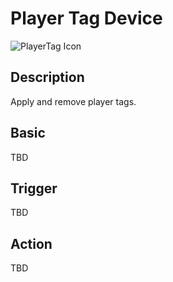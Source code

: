 # Player Tag Device

![PlayerTag Icon](../../images/DeviceIcons/Device_PlayerTag.png)

## Description

Apply and remove player tags.

## Basic

TBD

## Trigger

TBD

## Action

TBD
